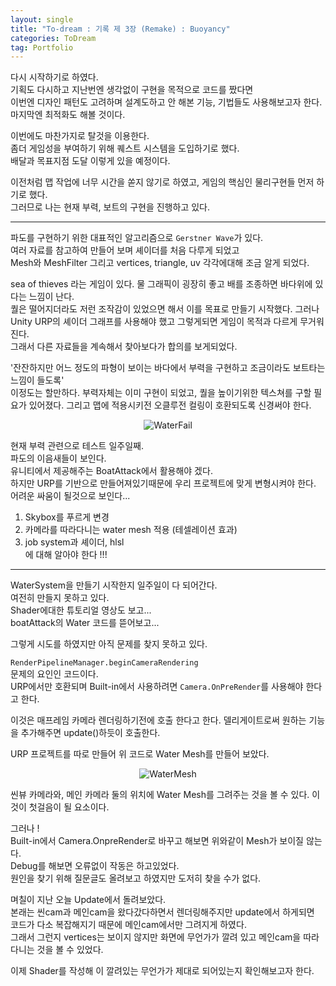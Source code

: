 ```yaml
---
layout: single 
title: "To-dream : 기록 제 3장 (Remake) : Buoyancy"
categories: ToDream
tag: Portfolio
---
```


다시 시작하기로 하였다. <br>
기획도 다시하고 지난번엔 생각없이 구현을 목적으로 코드를 짰다면   
이번엔 디자인 패턴도 고려하며 설계도하고 안 해본 기능, 기법들도 사용해보고자 한다.  
마지막엔 최적화도 해볼 것이다.  
  
이번에도 마찬가지로 탈것을 이용한다.  
좀더 게임성을 부여하기 위해 퀘스트 시스템을 도입하기로 했다.  
배달과 목표지점 도달 이렇게 있을 예정이다.  

이전처럼 맵 작업에 너무 시간을 쏟지 않기로 하였고, 
게임의 핵심인 물리구현들 먼저 하기로 했다.  
그러므로 나는 현재 부력, 보트의 구현을 진행하고 있다.

***

파도를 구현하기 위한 대표적인 알고리즘으로 `Gerstner Wave`가 있다.  
여러 자료를 참고하여 만들어 보며 셰이더를 처음 다루게 되었고  
Mesh와 MeshFilter 그리고 vertices, triangle, uv 각각에대해 조금 알게 되었다.  

sea of thieves 라는 게임이 있다. 물 그래픽이 굉장히 좋고 배를 조종하면 바다위에 있다는 느낌이 난다.  
퀄은 떨어지더라도 저런 조작감이 있었으면 해서 이를 목표로 만들기 시작했다.
그러나 Unity URP의 셰이더 그래프를 사용해야 했고 그렇게되면 게임이 목적과 다르게 무거워진다.  
그래서 다른 자료들을 계속해서 찾아보다가 합의를 보게되었다.  

'잔잔하지만 어느 정도의 파형이 보이는 바다에서 부력을 구현하고 조금이라도 보트타는 느낌이 들도록'  
이정도는 할만하다. 부력자체는 이미 구현이 되었고, 퀄을 높이기위한 텍스쳐를 구할 필요가 있어졌다.
그리고 맵에 적용시키전 오클루전 컬링이 호환되도록 신경써야 한다.

<p align= "center"> 
<img src="https://user-images.githubusercontent.com/97664446/176895372-1e03c44a-abd0-4ff9-9321-7939754f61c6.gif" alt="WaterFail"> 
</p>

현재 부력 관련으로 테스트 일주일째.  
파도의 이음새들이 보인다.  
유니티에서 제공해주는 BoatAttack에서 활용해야 겠다.  
하지만 URP를 기반으로 만들어져있기때문에 우리 프로젝트에 맞게 변형시켜야 한다.  
어려운 싸움이 될것으로 보인다...

1. Skybox를 푸르게 변경
2. 카메라를 따라다니는 water mesh 적용 (테셀레이션 효과)
3. job system과 셰이더, hlsl  
에 대해 알아야 한다 !!!


***

WaterSystem을 만들기 시작한지 일주일이 다 되어간다.  
여전히 만들지 못하고 있다.  
Shader에대한 튜토리얼 영상도 보고...  
boatAttack의 Water 코드를 뜯어보고...  

그렇게 시도를 하였지만 아직 문제를 찾지 못하고 있다.  

`RenderPipelineManager.beginCameraRendering`  
문제의 요인인 코드이다.  
URP에서만 호환되며 Built-in에서 사용하려면 `Camera.OnPreRender`를 사용해야 한다고 한다.  

이것은 매프레임 카메라 렌더링하기전에 호출 한다고 한다.
델리게이트로써 원하는 기능을 추가해주면 update()하듯이 호출한다.

URP 프로젝트를 따로 만들어 위 코드로 Water Mesh를 만들어 보았다.

<p align= "center"> 
<img src="https://user-images.githubusercontent.com/97664446/177155687-94a1be2f-5364-4a1c-a8a0-0583003f2e83.gif" alt="WaterMesh"> 
</p>

씬뷰 카메라와, 메인 카메라 둘의 위치에 Water Mesh를 그려주는 것을 볼 수 있다.
이것이 첫걸음이 될 요소이다.  

그러나 !  
Built-in에서 Camera.OnpreRender로 바꾸고 해보면 위와같이 Mesh가 보이질 않는다.  
Debug를 해보면 오류없이 작동은 하고있었다.  
원인을 찾기 위해 질문글도 올려보고 하였지만 도저히 찾을 수가 없다.  

며칠이 지난 오늘 Update에서 돌려보았다.  
본래는 씬cam과 메인cam을 왔다갔다하면서 렌더링해주지만 update에서 하게되면  
코드가 다소 복잡해지기 때문에 메인cam에서만 그려지게 하였다.  
그래서 그런지 vertices는 보이지 않지만 화면에 무언가가 깔려 있고 메인cam을 따라다니는 것을 볼 수 있었다.  

이제 Shader를 작성해 이 깔려있는 무언가가 제대로 되어있는지 확인해보고자 한다.